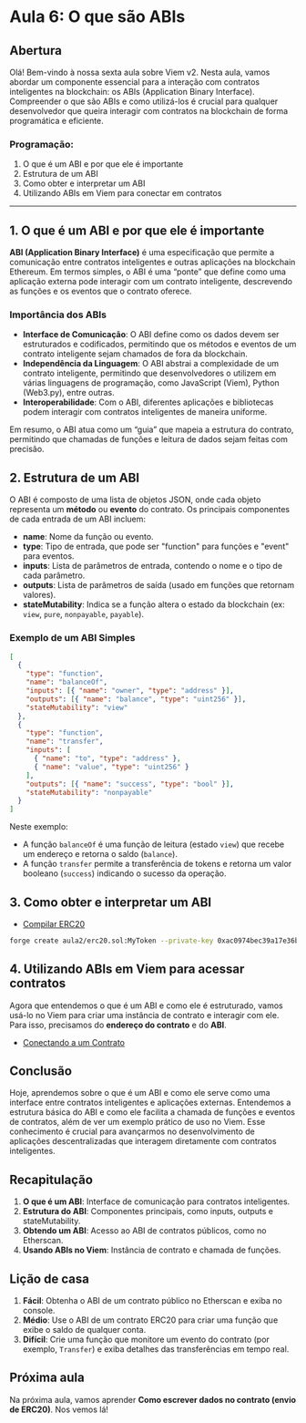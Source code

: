 # Aula 6: **O que são ABIs**

## Abertura

Olá! Bem-vindo à nossa sexta aula sobre Viem v2. Nesta aula, vamos abordar um componente essencial para a interação com contratos inteligentes na blockchain: os ABIs (Application Binary Interface). Compreender o que são ABIs e como utilizá-los é crucial para qualquer desenvolvedor que queira interagir com contratos na blockchain de forma programática e eficiente.

### Programação:

1. O que é um ABI e por que ele é importante
2. Estrutura de um ABI
3. Como obter e interpretar um ABI
4. Utilizando ABIs em Viem para conectar em contratos

---

## 1. O que é um ABI e por que ele é importante

**ABI (Application Binary Interface)** é uma especificação que permite a comunicação entre contratos inteligentes e outras aplicações na blockchain Ethereum. Em termos simples, o ABI é uma “ponte” que define como uma aplicação externa pode interagir com um contrato inteligente, descrevendo as funções e os eventos que o contrato oferece.

### Importância dos ABIs

- **Interface de Comunicação**: O ABI define como os dados devem ser estruturados e codificados, permitindo que os métodos e eventos de um contrato inteligente sejam chamados de fora da blockchain.
- **Independência da Linguagem**: O ABI abstrai a complexidade de um contrato inteligente, permitindo que desenvolvedores o utilizem em várias linguagens de programação, como JavaScript (Viem), Python (Web3.py), entre outras.
- **Interoperabilidade**: Com o ABI, diferentes aplicações e bibliotecas podem interagir com contratos inteligentes de maneira uniforme.

Em resumo, o ABI atua como um “guia” que mapeia a estrutura do contrato, permitindo que chamadas de funções e leitura de dados sejam feitas com precisão.

## 2. Estrutura de um ABI

O ABI é composto de uma lista de objetos JSON, onde cada objeto representa um **método** ou **evento** do contrato. Os principais componentes de cada entrada de um ABI incluem:

- **name**: Nome da função ou evento.
- **type**: Tipo de entrada, que pode ser "function" para funções e "event" para eventos.
- **inputs**: Lista de parâmetros de entrada, contendo o nome e o tipo de cada parâmetro.
- **outputs**: Lista de parâmetros de saída (usado em funções que retornam valores).
- **stateMutability**: Indica se a função altera o estado da blockchain (ex: `view`, `pure`, `nonpayable`, `payable`).

### Exemplo de um ABI Simples

```json
[
  {
    "type": "function",
    "name": "balanceOf",
    "inputs": [{ "name": "owner", "type": "address" }],
    "outputs": [{ "name": "balance", "type": "uint256" }],
    "stateMutability": "view"
  },
  {
    "type": "function",
    "name": "transfer",
    "inputs": [
      { "name": "to", "type": "address" },
      { "name": "value", "type": "uint256" }
    ],
    "outputs": [{ "name": "success", "type": "bool" }],
    "stateMutability": "nonpayable"
  }
]
```

Neste exemplo:

- A função `balanceOf` é uma função de leitura (estado `view`) que recebe um endereço e retorna o saldo (`balance`).
- A função `transfer` permite a transferência de tokens e retorna um valor booleano (`success`) indicando o sucesso da operação.

## 3. Como obter e interpretar um ABI

- [Compilar ERC20](../../playground/aula2/erc20.sol)

```bash
forge create aula2/erc20.sol:MyToken --private-key 0xac0974bec39a17e36ba4a6b4d238ff944bacb478cbed5efcae784d7bf4f2ff80 --root .
```

## 4. Utilizando ABIs em Viem para acessar contratos

Agora que entendemos o que é um ABI e como ele é estruturado, vamos usá-lo no Viem para criar uma instância de contrato e interagir com ele. Para isso, precisamos do **endereço do contrato** e do **ABI**.

- [Conectando a um Contrato](../../playground/aula6/abiContract.js)

## Conclusão

Hoje, aprendemos sobre o que é um ABI e como ele serve como uma interface entre contratos inteligentes e aplicações externas. Entendemos a estrutura básica do ABI e como ele facilita a chamada de funções e eventos de contratos, além de ver um exemplo prático de uso no Viem. Esse conhecimento é crucial para avançarmos no desenvolvimento de aplicações descentralizadas que interagem diretamente com contratos inteligentes.

## Recapitulação

1. **O que é um ABI**: Interface de comunicação para contratos inteligentes.
2. **Estrutura do ABI**: Componentes principais, como inputs, outputs e stateMutability.
3. **Obtendo um ABI**: Acesso ao ABI de contratos públicos, como no Etherscan.
4. **Usando ABIs no Viem**: Instância de contrato e chamada de funções.

## Lição de casa

1. **Fácil**: Obtenha o ABI de um contrato público no Etherscan e exiba no console.
2. **Médio**: Use o ABI de um contrato ERC20 para criar uma função que exibe o saldo de qualquer conta.
3. **Difícil**: Crie uma função que monitore um evento do contrato (por exemplo, `Transfer`) e exiba detalhes das transferências em tempo real.

## Próxima aula

Na próxima aula, vamos aprender **Como escrever dados no contrato (envio de ERC20)**. Nos vemos lá!
